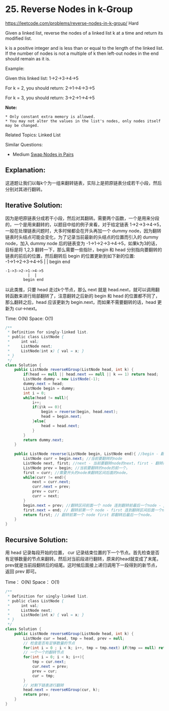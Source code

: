 # 25. Reverse Nodes in k-Group
<https://leetcode.com/problems/reverse-nodes-in-k-group/>
Hard

Given a linked list, reverse the nodes of a linked list k at a time and return its modified list.

k is a positive integer and is less than or equal to the length of the linked list. If the number of nodes is not a multiple of k then left-out nodes in the end should remain as it is.

Example:

Given this linked list: 1->2->3->4->5

For k = 2, you should return: 2->1->4->3->5

For k = 3, you should return: 3->2->1->4->5

**Note:**

    * Only constant extra memory is allowed.
    * You may not alter the values in the list's nodes, only nodes itself may be changed.

Related Topics: Linked List

Similar Questions: 
* Medium [Swap Nodes in Pairs](https://leetcode.com/problems/swap-nodes-in-pairs/)

## Explanation:
这道题让我们以每k个为一组来翻转链表，实际上是把原链表分成若干小段，然后分别对其进行翻转。

## Iterative Solution: 
因为是吧原链表分成若干小段，然后对其翻转。需要两个函数，一个是用来分段的，一个是用来翻转的，以题目中给的例子来看，对于给定链表 1->2->3->4->5，一般在处理链表问题时，大多时候都会在开头再加一个 dummy node，因为翻转链表时头结点可能会变化，为了记录当前最新的头结点的位置而引入的 dummy node，加入 dummy node 后的链表变为 -1->1->2->3->4->5，如果k为3的话，目标是将 1,2,3 翻转一下，那么需要一些指针，begin 和 head 分别指向要翻转的链表的前后的位置，然后翻转后 begin 的位置更新到如下新的位置:  
    -1->1->2->3->4->5
     |           |
    begin       end

    -1->3->2->1->4->5
              |  |
            begin end
以此类推，只要 head 走过k个节点，那么 next 就是 head.next，就可以调用翻转函数来进行局部翻转了，注意翻转之后新的 begin 和 head 的位置都不同了，那么翻转之后，head 应该更新为 begin.next，而如果不需要翻转的话，head 更新为 cur->next。

Time: O(N)
Space: O(1)

```java
/**
 * Definition for singly-linked list.
 * public class ListNode {
 *     int val;
 *     ListNode next;
 *     ListNode(int x) { val = x; }
 * }
 */
class Solution {
    public ListNode reverseKGroup(ListNode head, int k) {
        if(head == null || head.next == null || k == 1) return head;
        ListNode dummy = new ListNode(-1);
        dummy.next = head;
        ListNode begin = dummy;
        int i = 0;
        while(head != null){
            i++;
            if(i%k == 0){
                begin = reverse(begin, head.next);
                head = begin.next;
            }else{
                head = head.next;
            }
        }
        return dummy.next;
    }
    
    public ListNode reverse(ListNode begin, ListNode end){ //begin - 翻转区间前面一个node，end - 翻转区间后面一个node
        ListNode curr = begin.next; //当前要翻转的node
        ListNode next, first; //next - 当前要翻转node的next，first - 翻转前的第一个，即翻转后的最后一个。
        ListNode prev = begin; //当前要翻转的node的前一个。
        first = curr; //需要开头的node来翻转区间后面的node。
        while(curr != end){
            next = curr.next;
            curr.next = prev;
            prev = curr;
            curr = next;
        }
        begin.next = prev; //翻转区间前面一个 node 连到翻转前最后一个node - prev
        first.next = end; // 翻转前第一个 node - first 连到翻转区间后面一个node
        return first; // 翻转前第一个 node first 即翻转后最后一个node。
    }
}
```

## Recursive Solution:
用 head 记录每段开始的位置， cur 记录结束位置的下一个节点。首先检查是否有足够数量的节点来翻转。然后对当前段进行翻转，原来的head就变成了末尾，prev就是当前段翻转后的结尾。这时候后面接上递归调用下一段得到的新节点，返回 prev 即可。

Time： O(N)
Space： O(1)
```java
/**
 * Definition for singly-linked list.
 * public class ListNode {
 *     int val;
 *     ListNode next;
 *     ListNode(int x) { val = x; }
 * }
 */
class Solution {
    public ListNode reverseKGroup(ListNode head, int k) {
        ListNode cur = head, tmp = head, prev = null;
        // 检查是否有足够数量的节点
        for(int i = 0 ; i < k; i++, tmp = tmp.next) if(tmp == null) return head;
        // 一个一个的翻转节点
        for(int i = 0; i < k; i++){
            tmp = cur.next;
            cur.next = prev;
            prev = cur;
            cur = tmp;
        }
        // 对剩下链表进行翻转
        head.next = reverseKGroup(cur, k);
        return prev;
    }
}
```